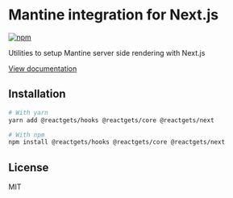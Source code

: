 # Mantine integration for Next.js

[![npm](https://img.shields.io/npm/dm/@reactgets/next)](https://www.npmjs.com/package/@reactgets/next)

Utilities to setup Mantine server side rendering with Next.js

[View documentation](https://mantine.dev/)

## Installation

```bash
# With yarn
yarn add @reactgets/hooks @reactgets/core @reactgets/next

# With npm
npm install @reactgets/hooks @reactgets/core @reactgets/next
```

## License

MIT
